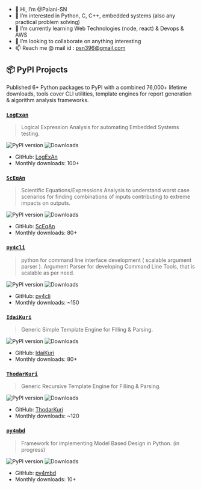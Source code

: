 - 👋 Hi, I’m @Palani-SN
- 👀 I’m interested in Python, C, C++, embedded systems (also any practical problem solving)
- 🌱 I’m currently learning Web Technologies (node, react) & Devops & AWS
- 💞️ I’m looking to collaborate on anything interesting
- 📫 Reach me @ mail id : psn396@gmail.com

## 📦 PyPI Projects

Published 6+ Python packages to PyPI with a combined 76,000+ lifetime downloads, tools cover CLI utilities, template engines for report generation & algorithm analysis frameworks.

### [`LogExan`](https://pypi.org/project/LogExAn/)
> Logical Expression Analysis for automating Embedded Systems testing.

![PyPI version](https://img.shields.io/pypi/v/logexan)
![Downloads](https://pepy.tech/badge/logexan)

- GitHub: [LogExAn](https://github.com/Palani-SN/LogExAn)
- Monthly downloads: 100+

### [`ScEqAn`](https://pypi.org/project/ScEqAn/)
> Scientific Equations/Expressions Analysis to understand worst case scenarios for finding combinations of inputs contributing to extreme impacts on outputs.

![PyPI version](https://img.shields.io/pypi/v/sceqan)
![Downloads](https://pepy.tech/badge/sceqan)

- GitHub: [ScEqAn](https://github.com/Palani-SN/ScEqAn)
- Monthly downloads: 80+

### [`py4cli`](https://pypi.org/project/py4cli/)
> python for command line interface development ( scalable argument parser ). Argument Parser for developing Command Line Tools, that is scalable as per need.

![PyPI version](https://img.shields.io/pypi/v/py4cli)
![Downloads](https://pepy.tech/badge/py4cli)

- GitHub: [py4cli](https://github.com/Palani-SN/py4cli)
- Monthly downloads: ~150

### [`IdaiKuri`](https://pypi.org/project/IdaiKuri/)
> Generic Simple Template Engine for Filling & Parsing.

![PyPI version](https://img.shields.io/pypi/v/idaikuri)
![Downloads](https://pepy.tech/badge/idaikuri)

- GitHub: [IdaiKuri](https://github.com/Palani-SN/idaikuri)
- Monthly downloads: 80+

### [`ThodarKuri`](https://pypi.org/project/ThodarKuri/)
> Generic Recursive Template Engine for Filling & Parsing.

![PyPI version](https://img.shields.io/pypi/v/thodarkuri)
![Downloads](https://pepy.tech/badge/thodarkuri)

- GitHub: [ThodarKuri](https://github.com/Palani-SN/ThodarKuri)
- Monthly downloads: ~120

### [`py4mbd`](https://pypi.org/project/py4mbd/)
> Framework for implementing Model Based Design in Python. (in progress)

![PyPI version](https://img.shields.io/pypi/v/py4mbd)
![Downloads](https://pepy.tech/badge/py4mbd)

- GitHub: [py4mbd](https://github.com/Palani-SN/py4mbd)
- Monthly downloads: 10+

<!---
Palani-SN/Palani-SN is a ✨ special ✨ repository because its `README.md` (this file) appears on your GitHub profile.
You can click the Preview link to take a look at your changes.
--->

